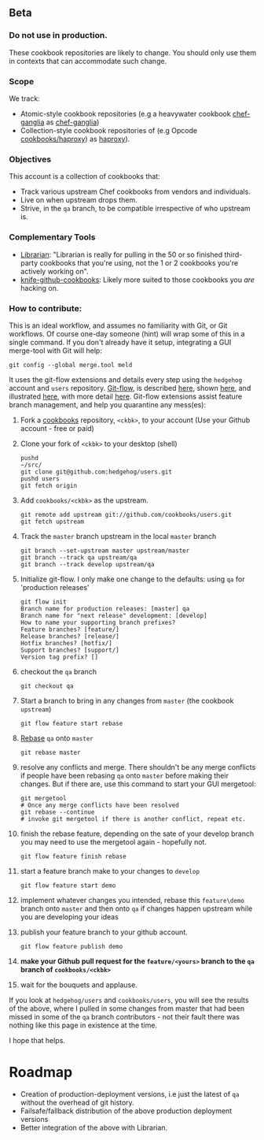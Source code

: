 ## Beta
### Do not use in production.
These cookbook repositories are likely to change.  You should only use them in
contexts that can accommodate such change.

### Scope
We track:

 - Atomic-style cookbook repositories (e.g a heavywater cookbook
[chef-ganglia](https://github.com/heavywater/chef-ganglia) as [chef-ganglia](https://github.com/cookbooks/chef-ganglia))
 - Collection-style cookbook repositories of (e.g Opcode [cookbooks/haproxy](https://github.com/opscode/cookbooks/tree/master/haproxy))
as [haproxy](https://github.com/cookbooks/haproxy)).

### Objectives
This account is a collection of cookbooks that:

 - Track various upstream Chef cookbooks from vendors and individuals.
 - Live on when upstream drops them.
 - Strive, in the `qa` branch, to be compatible irrespective of who upstream is.

### Complementary Tools
 - [Librarian](https://github.com/applicationsonline/librarian): "Librarian is really for pulling in the 50 or so finished third-party cookbooks that you're using, not the 1 or 2 cookbooks you're actively working on".
 - [knife-github-cookbooks](https://github.com/websterclay/knife-github-cookbooks): Likely more suited to those cookbooks you *are* hacking on.

### How to contribute:
This is an ideal workflow, and assumes no familiarity with Git, or Git workflows.  Of course
one-day someone (hint) will wrap some of this in a single command.
If you don't already have it setup, integrating a GUI merge-tool with Git will help:

    git config --global merge.tool meld

It uses the git-flow extensions and details every step using the `hedgehog` account and `users` repository.
[Git-flow](https://github.com/nvie/gitflow), is described [here](http://jeffkreeftmeijer.com/2010/why-arent-you-using-git-flow/),
shown [here](http://buildamodule.com/video/change-management-and-version-control-deploying-releases-features-and-fixes-with-git-how-to-use-a-scalable-git-branching-model-called-gitflow),
and illustrated [here](https://github.com/eadz/Git-Flow-Example), with more detail
[here](http://yakiloo.com/getting-started-git-flow/).
Git-flow extensions assist feature branch management, and help you quarantine any mess(es):

 1. Fork a [cookbooks](https://github.com/cookbooks) repository, `<ckbk>`, to your account (Use your Github account - free or paid)
 1. Clone your fork of `<ckbk>` to your desktop (shell)

        pushd
        ~/src/
        git clone git@github.com:hedgehog/users.git
        pushd users
        git fetch origin
 1. Add `cookbooks/<ckbk>` as the upstream.

        git remote add upstream git://github.com/cookbooks/users.git
        git fetch upstream
 1. Track the `master` branch upstream in the local `master` branch

        git branch --set-upstream master upstream/master
        git branch --track qa upstream/qa
        git branch --track develop upstream/qa
 1. Initialize git-flow.  I only make one change to the defaults: using `qa` for
    'production releases'

        git flow init
        Branch name for production releases: [master] qa
        Branch name for "next release" development: [develop]
        How to name your supporting branch prefixes?
        Feature branches? [feature/]
        Release branches? [release/]
        Hotfix branches? [hotfix/]
        Support branches? [support/]
        Version tag prefix? []
 1. checkout the `qa` branch

        git checkout qa
 1. Start a branch to bring in any changes from `master` (the cookbook `upstream`)

        git flow feature start rebase
 1. [Rebase](http://book.git-scm.com/4_rebasing.html) `qa` onto `master`

        git rebase master
 1. resolve any conflicts and merge.  There shouldn't be any merge conflicts if
    people have been rebasing `qa` onto `master` before making their changes.
    But if there are, use this command to start your GUI mergetool:

        git mergetool
        # Once any merge conflicts have been resolved
        git rebase --continue
        # invoke git mergetool if there is another conflict, repeat etc.
 1. finish the rebase feature, depending on the sate of your develop branch you may need to use the mergetool again - hopefully not.

        git flow feature finish rebase
 1. start a feature branch make to your changes to `develop`

        git flow feature start demo
 1. implement whatever changes you intended, rebase this `feature\demo` branch
 onto `master` and then onto `qa` if changes happen upstream while you are developing your ideas
 1. publish your feature branch to your github account.

        git flow feature publish demo
 1. **make your Github pull request for the `feature/<yours>` branch to the `qa` branch of `cookbooks/<ckbk>`**
 1. wait for the bouquets and applause.

If you look at `hedgehog/users` and `cookbooks/users`, you will see the results
of the above, where I pulled in some changes from master that had been missed in some
of the `qa` branch contributors - not their fault there was nothing like this page
in existence at the time.

I hope that helps.

# Roadmap
 - Creation of production-deployment versions, i.e just the latest of `qa` without
 the overhead of git history.
 - Failsafe/fallback distribution of the above production deployment versions
 - Better integration of the above with Librarian.

